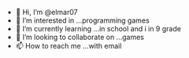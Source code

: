 - 👋 Hi, I’m @elmar07
- 👀 I’m interested in ...programming games
- 🌱 I’m currently learning ...in school and i in 9 grade
- 💞️ I’m looking to collaborate on ...games
- 📫 How to reach me ...with email

<!---
elmar07/elmar07 is a ✨ special ✨ repository because its `README.md` (this file) appears on your GitHub profile.
You can click the Preview link to take a look at your changes.
--->
